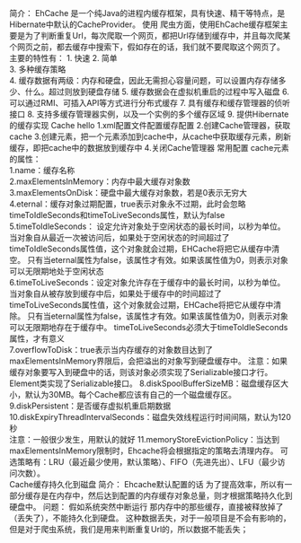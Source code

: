 简介：
    EhCache 是一个纯Java的进程内缓存框架，具有快速、精干等特点，是Hibernate中默认的CacheProvider。
使用
   爬虫方面，使用EhCache缓存框架主要是为了判断重复Url，每次爬取一个网页，都把Url存储到缓存中，并且每次爬某个网页之前，都去缓存中搜索下，假如存在的话，我们就不要爬取这个网页了。
主要的特性有：
    1. 快速
    2. 简单  
    3. 多种缓存策略   
    4. 缓存数据有两级：内存和硬盘，因此无需担心容量问题，可以设置内存存储多少、什么。超过则放到硬盘存储
    5. 缓存数据会在虚拟机重启的过程中写入磁盘
    6. 可以通过RMI、可插入API等方式进行分布式缓存
    7. 具有缓存和缓存管理器的侦听接口
    8. 支持多缓存管理器实例，以及一个实例的多个缓存区域
    9. 提供Hibernate的缓存实现
Cache hello
    1.xml配置文件配置缓存配置
    2.创建Cache管理器，获取cache
    3.创建元素，把一个元素添加到cache中，从cache中获取缓存元素，刷新缓存，即把cache中的数据放到缓存中
    4.关闭Cache管理器
常用配置
    cache元素的属性：  
        1.name：缓存名称  
        2.maxElementsInMemory：内存中最大缓存对象数  
        3.maxElementsOnDisk：硬盘中最大缓存对象数，若是0表示无穷大  
        4.eternal：缓存对象过期配置，true表示对象永不过期，此时会忽略timeToIdleSeconds和timeToLiveSeconds属性，默认为false 
        5.timeToIdleSeconds： 设定允许对象处于空闲状态的最长时间，以秒为单位。
                当对象自从最近一次被访问后，如果处于空闲状态的时间超过了timeToIdleSeconds属性值，这个对象就会过期，EHCache将把它从缓存中清空。
                只有当eternal属性为false，该属性才有效。如果该属性值为0，则表示对象可以无限期地处于空闲状态  
        6.timeToLiveSeconds：设定对象允许存在于缓存中的最长时间，以秒为单位。
                当对象自从被存放到缓存中后，如果处于缓存中的时间超过了 timeToLiveSeconds属性值，这个对象就会过期，EHCache将把它从缓存中清除。
                只有当eternal属性为false，该属性才有效。如果该属性值为0，则表示对象可以无限期地存在于缓存中。
                timeToLiveSeconds必须大于timeToIdleSeconds属性，才有意义   
        7.overflowToDisk：true表示当内存缓存的对象数目达到了maxElementsInMemory界限后，会把溢出的对象写到硬盘缓存中。
                注意：如果缓存对象要写入到硬盘中的话，则该对象必须实现了Serializable接口才行。 
                    Element类实现了Serializable接口。
        8.diskSpoolBufferSizeMB：磁盘缓存区大小，默认为30MB。每个Cache都应该有自己的一个磁盘缓存区。  
        9.diskPersistent：是否缓存虚拟机重启期数据  
        10.diskExpiryThreadIntervalSeconds：磁盘失效线程运行时间间隔，默认为120秒  
                注意：一般很少发生，用默认的就好
        11.memoryStoreEvictionPolicy：当达到maxElementsInMemory限制时，Ehcache将会根据指定的策略去清理内存。
                可选策略有：LRU（最近最少使用，默认策略）、FIFO（先进先出）、LFU（最少访问次数）。  
Cache缓存持久化到磁盘
    简介：
        Ehcache默认配置的话 为了提高效率，所以有一部分缓存是在内存中，然后达到配置的内存缓存对象总量，则才根据策略持久化到硬盘中。
    问题：
        假如系统突然中断运行 那内存中的那些缓存，直接被释放掉了（丢失了），不能持久化到硬盘。
        这种数据丢失，对于一般项目是不会有影响的，但是对于爬虫系统，我们是用来判断重复Url的，所以数据不能丢失；
    